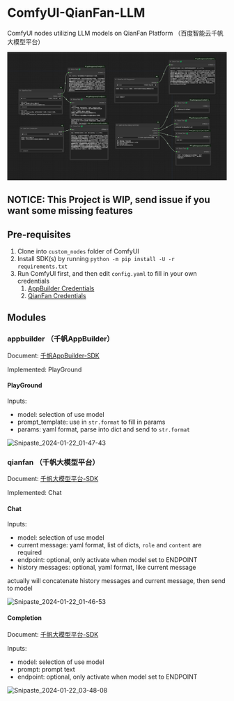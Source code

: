 # ComfyUI-QianFan-LLM

ComfyUI nodes utilizing LLM models on QianFan Platform （百度智能云千帆大模型平台）

![Qianfan-LLM](img/QianfanLLM.png)

## NOTICE: This Project is WIP, send issue if you want some missing features

## Pre-requisites

1. Clone into `custom_nodes` folder of ComfyUI
2. Install SDK(s) by running `python -m pip install -U -r requirements.txt`
3. Run ComfyUI first, and then edit `config.yaml` to fill in your own credentials
    1. [AppBuilder Credentials](https://cloud.baidu.com/doc/AppBuilder/s/Flpv3oxup)
    2. [QianFan Credentials](https://cloud.baidu.com/doc/WENXINWORKSHOP/s/3lmokh7n6#%E3%80%90%E6%8E%A8%E8%8D%90%E3%80%91%E4%BD%BF%E7%94%A8%E5%AE%89%E5%85%A8%E8%AE%A4%E8%AF%81aksk%E9%89%B4%E6%9D%83%E8%B0%83%E7%94%A8%E6%B5%81%E7%A8%8B)

## Modules

### appbuilder （千帆AppBuilder）

Document: [千帆AppBuilder-SDK](https://cloud.baidu.com/doc/AppBuilder/s/Glqb6dfiz)

Implemented: PlayGround

#### PlayGround

Inputs:

- model: selection of use model
- prompt_template: use in `str.format` to fill in params
- params: yaml format, parse into dict and send to `str.format`

![Snipaste_2024-01-22_01-47-43](https://github.com/SLAPaper/ComfyUI-QianFan-LLM/assets/7543632/1e42bb59-136d-49c0-b599-c7ee969fb673)

### qianfan （千帆大模型平台）

Document: [千帆大模型平台-SDK](https://cloud.baidu.com/doc/WENXINWORKSHOP/s/wlmhm7vuo)

Implemented: Chat

#### Chat

Inputs:

- model: selection of use model
- current message: yaml format, list of dicts, `role` and `content` are required
- endpoint: optional, only activate when model set to ENDPOINT
- history messages: optional, yaml format, like current message

actually will concatenate history messages and current message, then send to model

![Snipaste_2024-01-22_01-46-53](https://github.com/SLAPaper/ComfyUI-QianFan-LLM/assets/7543632/618fad3c-ccff-4b26-82d1-02681f826076)

#### Completion

Document: [千帆大模型平台-SDK](https://cloud.baidu.com/doc/WENXINWORKSHOP/s/vlmokjd30)

Inputs:

- model: selection of use model
- prompt: prompt text
- endpoint: optional, only activate when model set to ENDPOINT

![Snipaste_2024-01-22_03-48-08](https://github.com/SLAPaper/ComfyUI-QianFan-LLM/assets/7543632/a541431d-c872-4f1a-bcd2-48114fbe96d9)
